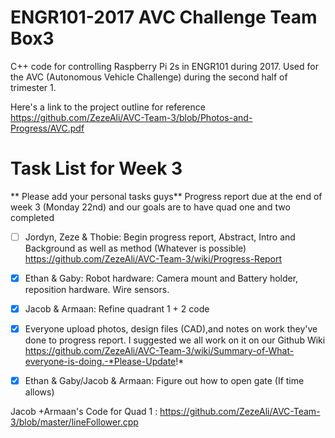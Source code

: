 # ENGR101-2017 AVC Challenge Team Box3
C++ code for controlling Raspberry Pi 2s in ENGR101 during 2017.
Used for the AVC (Autonomous Vehicle Challenge) during the second half of trimester 1.

Here's a link to the project outline for reference 
https://github.com/ZezeAli/AVC-Team-3/blob/Photos-and-Progress/AVC.pdf

# Task List for Week 3

** Please add your personal tasks guys** Progress report due at the end of week 3 (Monday 22nd) and our goals are to have quad one and two completed

- [ ] Jordyn, Zeze & Thobie: Begin progress report, Abstract, Intro and Background as well as method (Whatever is possible) https://github.com/ZezeAli/AVC-Team-3/wiki/Progress-Report

- [x] Ethan & Gaby: Robot hardware: Camera mount and Battery holder, reposition hardware. Wire sensors. 

- [x] Jacob & Armaan: Refine quadrant 1 + 2 code 

- [x] Everyone upload photos, design files (CAD),and notes on work they've done to progress report. I suggested we all work on it on our Github Wiki https://github.com/ZezeAli/AVC-Team-3/wiki/Summary-of-What-everyone-is-doing.-*Please-Update!*

- [x] Ethan & Gaby/Jacob & Armaan: Figure out how to open gate (If time allows) 


Jacob +Armaan's Code for Quad 1 : https://github.com/ZezeAli/AVC-Team-3/blob/master/lineFollower.cpp


